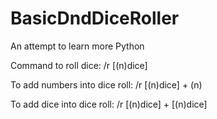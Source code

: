 # BasicDndDiceRoller
An attempt to learn more Python

Command to roll dice:
 /r [(n)dice]
 
To add numbers into dice roll:
 /r [(n)dice] + (n)
 
 
To add dice into dice roll:
 /r [(n)dice] + [(n)dice]
